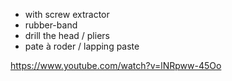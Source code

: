 - with screw extractor
- rubber-band
- drill the head / pliers
- pate à roder / lapping paste

https://www.youtube.com/watch?v=lNRpww-45Oo